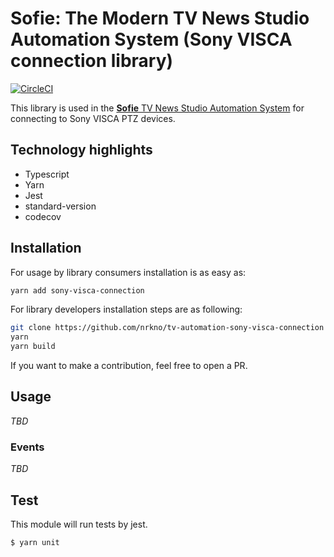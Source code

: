 
# Sofie: The Modern TV News Studio Automation System (Sony VISCA connection library)

[![CircleCI](https://circleci.com/gh/nrkno/tv-automation-sony-visca-connection.svg?style=svg)](https://circleci.com/gh/nrkno/tv-automation-sony-visca-connection)

This library is used in the [**Sofie** TV News Studio Automation System](https://github.com/nrkno/Sofie-TV-automation/) for connecting to Sony VISCA PTZ devices.

## Technology highlights
- Typescript
- Yarn
- Jest
- standard-version
- codecov

## Installation

For usage by library consumers installation is as easy as:
```sh
yarn add sony-visca-connection
```

For library developers installation steps are as following:
```sh
git clone https://github.com/nrkno/tv-automation-sony-visca-connection
yarn
yarn build
```

If you want to make a contribution, feel free to open a PR.

## Usage

*TBD*

### Events

*TBD*


## Test

This module will run tests by jest.
```sh
$ yarn unit
```
